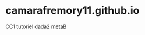 # camarafremory11.github.io
CC1 tutoriel dada2 [metaB](https://github.com/camarafremory11/Dada2/blob/main/DADA2.md)
